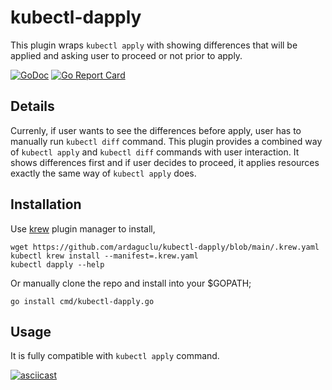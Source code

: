 # kubectl-dapply

This plugin wraps `kubectl apply` with showing differences that will be applied and asking user to proceed or not prior to apply.

[![GoDoc](https://godoc.org/github.com/ardaguclu/kubectl-dapply?status.svg)](https://godoc.org/github.com/ardaguclu/kubectl-dapply)
[![Go Report Card](https://goreportcard.com/badge/github.com/ardaguclu/kubectl-dapply)](https://goreportcard.com/report/github.com/ardaguclu/kubectl-dapply)

## Details

Currenly, if user wants to see the differences before apply, user has to manually run `kubectl diff` command. This plugin provides a combined way of `kubectl apply` and `kubectl diff` commands 
with user interaction. It shows differences first and if user decides to proceed, it applies resources exactly the same way of `kubectl apply` does.

## Installation

Use [krew](https://sigs.k8s.io/krew) plugin manager to install,

```shell script
wget https://github.com/ardaguclu/kubectl-dapply/blob/main/.krew.yaml
kubectl krew install --manifest=.krew.yaml
kubectl dapply --help
```

Or manually clone the repo and install into your $GOPATH;

```shell script
go install cmd/kubectl-dapply.go
```

## Usage

It is fully compatible with `kubectl apply` command.

[![asciicast](https://asciinema.org/a/uLIzpkgsgXyEdroXDVpDuvaOm.svg)](https://asciinema.org/a/uLIzpkgsgXyEdroXDVpDuvaOm)
